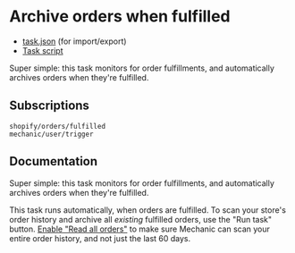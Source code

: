 # Archive orders when fulfilled

* [task.json](../../tasks/archive-orders-when-fulfilled.json) (for import/export)
* [Task script](./script.liquid)

Super simple: this task monitors for order fulfillments, and automatically archives orders when they're fulfilled.

## Subscriptions

```liquid
shopify/orders/fulfilled
mechanic/user/trigger
```

## Documentation

Super simple: this task monitors for order fulfillments, and automatically archives orders when they're fulfilled.

This task runs automatically, when orders are fulfilled. To scan your store's order history and archive all _existing_ fulfilled orders, use the "Run task" button. [Enable "Read all orders"](https://help.usemechanic.com/tutorials/enabling-read_all_orders) to make sure Mechanic can scan your entire order history, and not just the last 60 days.
